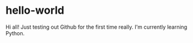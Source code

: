 # hello-world

Hi all!
Just testing out Github for the first time really. 
I'm currently learning Python.

